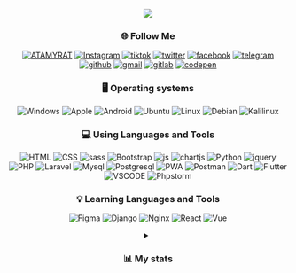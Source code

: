<div align="center">
<p align="center">
  <a href="https://github.com/atamyrat2005">
    <img src="https://readme-typing-svg.demolab.com/?lines=Hi%20I%20am%20Atamyrat;Full-stack%20developer;3%2B%20years%20of%20coding%20experience&font=Fira%20Code&center=true&width=440&height=45&color=ffffff&vCenter=true&pause=1000&size=25" />
  </a>
</p>

### 🌐 Follow Me
<a href="https://atamyrat2005.github.io/">![ATAMYRAT](https://img.shields.io/badge/-ATAMYRAT-000000?style=for-the-badge&logo=user)</a>
<a href="https://www.instagram.com/sukurow_atamyrat">![Instagram](https://img.shields.io/badge/-Instagram-000000?style=for-the-badge&logo=Instagram)</a>
<a href="https://tiktok.com/@atamyrat05">![tiktok](https://img.shields.io/badge/-tik%20tok-000000?style=for-the-badge&logo=tiktok)</a>
<a href="https://twitter.com/atamyrat2005">![twitter](https://img.shields.io/badge/-twitter-000000?style=for-the-badge&logo=twitter)</a>
<a href="https://www.facebook.com/atamyrat.sukurow">![facebook](https://img.shields.io/badge/-facebook-000000?style=for-the-badge&logo=facebook)</a>
<a href="https://t.me/programmist_hacker">![telegram](https://img.shields.io/badge/-telegram-000000?style=for-the-badge&logo=telegram)</a>
<a href='https://github.com/atamyrat2005'>![github](https://img.shields.io/badge/-github-000000?style=for-the-badge&logo=github)</a>
<a href="mailto:shukurovatamyrat@gmail.com">![gmail](https://img.shields.io/badge/-Gmail-000000?style=for-the-badge&logo=gmail)</a>
<a href="https://gitlab.com/Atamyrat2005">![gitlab](https://img.shields.io/badge/-Gitlab-000000?style=for-the-badge&logo=gitlab)</a>
<a href="https://codepen.io/Atamyrat-k-row">![codepen](https://img.shields.io/badge/-codepen-000000?style=for-the-badge&logo=codepen)</a>

### 🖥️ Operating systems
![Windows](https://img.shields.io/badge/-windows-000000?style=for-the-badge&logo=windows11)
![Apple](https://img.shields.io/badge/-Apple-000000?style=for-the-badge&logo=apple)
![Android](https://img.shields.io/badge/-Android-000000?style=for-the-badge&logo=android) 
![Ubuntu](https://img.shields.io/badge/-ubuntu-000000?style=for-the-badge&logo=ubuntu) 
![Linux](https://img.shields.io/badge/-linux-000000?style=for-the-badge&logo=linux) 
![Debian](https://img.shields.io/badge/-debian-000000?style=for-the-badge&logo=debian)
![Kalilinux](https://img.shields.io/badge/-kali%20linux-000000?style=for-the-badge&logo=kalilinux)

### 💻 Using Languages and Tools
![HTML](https://img.shields.io/badge/-HTML5-000000?style=for-the-badge&logo=html5)
![CSS](https://img.shields.io/badge/-CSS3-000000?style=for-the-badge&logo=css3)
![sass](https://img.shields.io/badge/-Sass-000000?style=for-the-badge&logo=sass)
![Bootstrap](https://img.shields.io/badge/-Bootstrap-000000?style=for-the-badge&logo=Bootstrap) 
![js](https://img.shields.io/badge/-JavaScript-000000?style=for-the-badge&logo=Javascript)
![chartjs](https://img.shields.io/badge/-chart.js-000000?style=for-the-badge&logo=chart.js)
![Python](https://img.shields.io/badge/-python-000000?style=for-the-badge&logo=Python)
![jquery](https://img.shields.io/badge/-Jquery-000000?style=for-the-badge&logo=Jquery) 
![PHP](https://img.shields.io/badge/-PHP-000000?style=for-the-badge&logo=PHP) 
![Laravel](https://img.shields.io/badge/-Laravel-000000?style=for-the-badge&logo=Laravel)
![Mysql](https://img.shields.io/badge/-Mysql-000000?style=for-the-badge&logo=Mysql) 
![Postgresql](https://img.shields.io/badge/-postgresql-000000?style=for-the-badge&logo=Postgresql)
![PWA](https://img.shields.io/badge/-PWA-000000?style=for-the-badge&logo=pwa)
![Postman](https://img.shields.io/badge/-postman-000000?style=for-the-badge&logo=Postman)
![Dart](https://img.shields.io/badge/-dart-000000?style=for-the-badge&logo=dart)
![Flutter](https://img.shields.io/badge/-flutter-000000?style=for-the-badge&logo=flutter)
![VSCODE](https://img.shields.io/badge/-VScode-000000?style=for-the-badge&logo=visualstudiocode)
![Phpstorm](https://img.shields.io/badge/-phpstorm-000000?style=for-the-badge&logo=Phpstorm)
### 💡 Learning Languages and Tools
![Figma](https://img.shields.io/badge/-figma-000000?style=for-the-badge&logo=figma)
![Django](https://img.shields.io/badge/-django-000000?style=for-the-badge&logo=Django)
![Nginx](https://img.shields.io/badge/-nginx-000000?style=for-the-badge&logo=nginx)
![React](https://img.shields.io/badge/-react-000000?style=for-the-badge&logo=react)
![Vue](https://img.shields.io/badge/-Vue-000000?style=for-the-badge&logo=vue.js)

<details>
<summary>
  
### 📊 My stats
</summary>
<a href="http://github.com/atamyrat2005/" style="width: 40%;">
  
![](https://github-readme-stats.vercel.app/api/top-langs/?username=Atamyrat2005&hide=css,scss,html&theme=dark&hide_border=false&include_all_commits=true&count_private=true&layout=compact&count-private=true)
<br><br>
![](https://github-readme-stats.vercel.app/api?username=Atamyrat2005&theme=dark&hide_border=false&include_all_commits=true&count-private=true)
</a>
</details>
<div>
